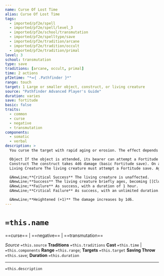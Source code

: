 ```yaml
---
name: Curse Of Lost Time
alias: Curse Of Lost Time
tags:
  - imported/pf2e/spell
  - imported/pf2e/spell/level_3
  - imported/pf2e/school/transmutation
  - imported/pf2e/spelltype/save
  - imported/pf2e/tradition/arcane
  - imported/pf2e/tradition/occult
  - imported/pf2e/tradition/primal
level: 3
school: transmutation
type: save
traditions: [arcane, occult, primal]
time: 2 actions
pf2etime: "*⬺{ .Pathfinder }*"
range: touch
target: 1 Large or smaller object, construct, or living creature
source: "Pathfinder Advanced Player's Guide"
duration: varies
save: fortitude
basic: false
traits:
  - common
  - curse
  - negative
  - transmutation
components:
  - somatic
  - verbal
description: >
  You curse the target with rapid aging or erosion. The effect depends on whether the target is an object, a construct, or a living creature. Artifacts and objects and constructs made of precious materials (as determined by the GM), are immune.

  Object If the object is attended, its bearer can attempt a Fortitude save. If the bearer fails or the object is unattended, the object immediately takes 4d6 damage (applying Hardness normally) and the item is cursed with an unlimited duration. Until the curse ends, the item becomes shoddy and can't be Repaired, and the curse attempts to counteract any spell that would restore the object's Hit Points. [[Remove Curse]] can target an item affected by this spell.
  Construct The construct takes 4d6 damage (basic Fortitude save). On a failure, for 1 hour the construct is [[Clumsy]] 1, is [[Enfeebled]] 1, and can't be Repaired, and the curse attempts to counteract any spell that would restore the construct's Hit Points. On a critical failure, these effects have an unlimited duration.
  Living Creature The living creature must attempt a Fortitude save. Ageless creatures are immune.

  &NewLine;**Critical Success** The living creature is unaffected.
  &NewLine;**Success** The living creature briefly ages, becoming [[Clumsy]] 1 and [[Enfeebled]] 1 for 1 round.
  &NewLine;**Failure** As success, with a duration of 1 hour.
  &NewLine;**Critical Failure** As success, with an unlimited duration.

  &NewLine;**Heightened (+1)** The damage increases by 1d6.
---
```

# `=this.name`
==curse== | ==negative== | ==transmutation==

*Source* `=this.source`
**Traditions** `=this.traditions`
**Cast** `=this.time` | `=this.components`
**Range** `=this.range`; **Targets** `=this.target`
**Saving Throw** `=this.save`; **Duration** `=this.duration`

***
`=this.description`
